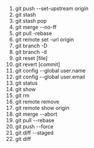 1. git push --set-upstream origin <branch>
2. git stash
3. git stash pop
4. git merge --no-ff <branch>
5. git pull -rebase
6. git remote set -url origin <branch>
7. git branch -D <branch>
8. git branch -d <branch>
9. git reset [file]
10. git revert [commit]
11. git config --global user.name
12. git config --global user.email
13. git status
14. git show <commit>
15. git rm <file>
16. git remote remove <name>
17. git remote show origin
18. git merge --abort
19. git pull --rebase
20. git push --force
21. git diff --staged
22. git diff <branch1> <branch2>